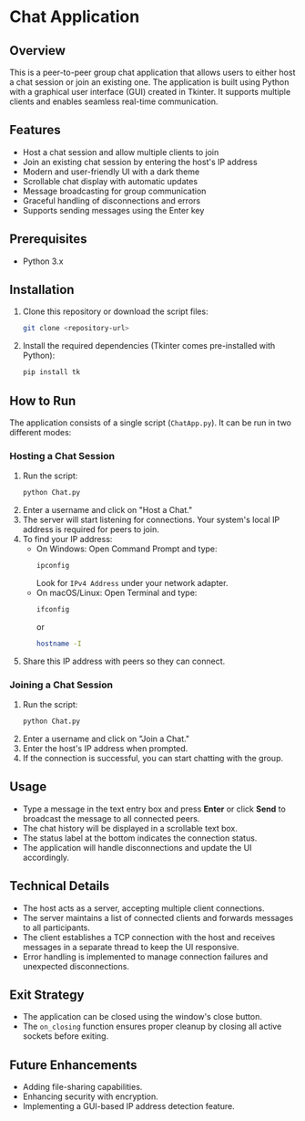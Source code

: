 # Chat Application

## Overview
This is a peer-to-peer group chat application that allows users to either host a chat session or join an existing one. The application is built using Python with a graphical user interface (GUI) created in Tkinter. It supports multiple clients and enables seamless real-time communication.

## Features
- Host a chat session and allow multiple clients to join
- Join an existing chat session by entering the host's IP address
- Modern and user-friendly UI with a dark theme
- Scrollable chat display with automatic updates
- Message broadcasting for group communication
- Graceful handling of disconnections and errors
- Supports sending messages using the Enter key

## Prerequisites
- Python 3.x

## Installation
1. Clone this repository or download the script files:
   ```sh
   git clone <repository-url>
   ```
2. Install the required dependencies (Tkinter comes pre-installed with Python):
   ```sh
   pip install tk
   ```

## How to Run
The application consists of a single script (`ChatApp.py`). It can be run in two different modes:

### Hosting a Chat Session
1. Run the script:
   ```sh
   python Chat.py
   ```
2. Enter a username and click on "Host a Chat."
3. The server will start listening for connections. Your system's local IP address is required for peers to join.
4. To find your IP address:
   - On Windows: Open Command Prompt and type:
     ```sh
     ipconfig
     ```
     Look for `IPv4 Address` under your network adapter.
   - On macOS/Linux: Open Terminal and type:
     ```sh
     ifconfig
     ```
     or
     ```sh
     hostname -I
     ```
5. Share this IP address with peers so they can connect.

### Joining a Chat Session
1. Run the script:
   ```sh
   python Chat.py
   ```
2. Enter a username and click on "Join a Chat."
3. Enter the host's IP address when prompted.
4. If the connection is successful, you can start chatting with the group.

## Usage
- Type a message in the text entry box and press **Enter** or click **Send** to broadcast the message to all connected peers.
- The chat history will be displayed in a scrollable text box.
- The status label at the bottom indicates the connection status.
- The application will handle disconnections and update the UI accordingly.

## Technical Details
- The host acts as a server, accepting multiple client connections.
- The server maintains a list of connected clients and forwards messages to all participants.
- The client establishes a TCP connection with the host and receives messages in a separate thread to keep the UI responsive.
- Error handling is implemented to manage connection failures and unexpected disconnections.

## Exit Strategy
- The application can be closed using the window's close button.
- The `on_closing` function ensures proper cleanup by closing all active sockets before exiting.

## Future Enhancements
- Adding file-sharing capabilities.
- Enhancing security with encryption.
- Implementing a GUI-based IP address detection feature.



